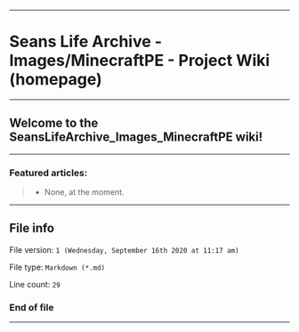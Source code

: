 
***

# Seans Life Archive - Images/MinecraftPE - Project Wiki (homepage)

***

## Welcome to the SeansLifeArchive_Images_MinecraftPE wiki!

***

### Featured articles:

> * None, at the moment.

***

## File info

File version: `1 (Wednesday, September 16th 2020 at 11:17 am)`

File type: `Markdown (*.md)`

Line count: `29`

### End of file

***
